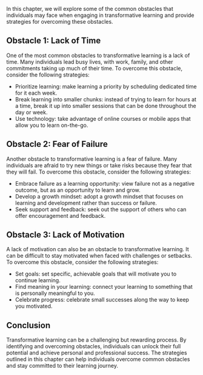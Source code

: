 
In this chapter, we will explore some of the common obstacles that individuals may face when engaging in transformative learning and provide strategies for overcoming these obstacles.

Obstacle 1: Lack of Time
------------------------

One of the most common obstacles to transformative learning is a lack of time. Many individuals lead busy lives, with work, family, and other commitments taking up much of their time. To overcome this obstacle, consider the following strategies:

* Prioritize learning: make learning a priority by scheduling dedicated time for it each week.
* Break learning into smaller chunks: instead of trying to learn for hours at a time, break it up into smaller sessions that can be done throughout the day or week.
* Use technology: take advantage of online courses or mobile apps that allow you to learn on-the-go.

Obstacle 2: Fear of Failure
---------------------------

Another obstacle to transformative learning is a fear of failure. Many individuals are afraid to try new things or take risks because they fear that they will fail. To overcome this obstacle, consider the following strategies:

* Embrace failure as a learning opportunity: view failure not as a negative outcome, but as an opportunity to learn and grow.
* Develop a growth mindset: adopt a growth mindset that focuses on learning and development rather than success or failure.
* Seek support and feedback: seek out the support of others who can offer encouragement and feedback.

Obstacle 3: Lack of Motivation
------------------------------

A lack of motivation can also be an obstacle to transformative learning. It can be difficult to stay motivated when faced with challenges or setbacks. To overcome this obstacle, consider the following strategies:

* Set goals: set specific, achievable goals that will motivate you to continue learning.
* Find meaning in your learning: connect your learning to something that is personally meaningful to you.
* Celebrate progress: celebrate small successes along the way to keep you motivated.

Conclusion
----------

Transformative learning can be a challenging but rewarding process. By identifying and overcoming obstacles, individuals can unlock their full potential and achieve personal and professional success. The strategies outlined in this chapter can help individuals overcome common obstacles and stay committed to their learning journey.
